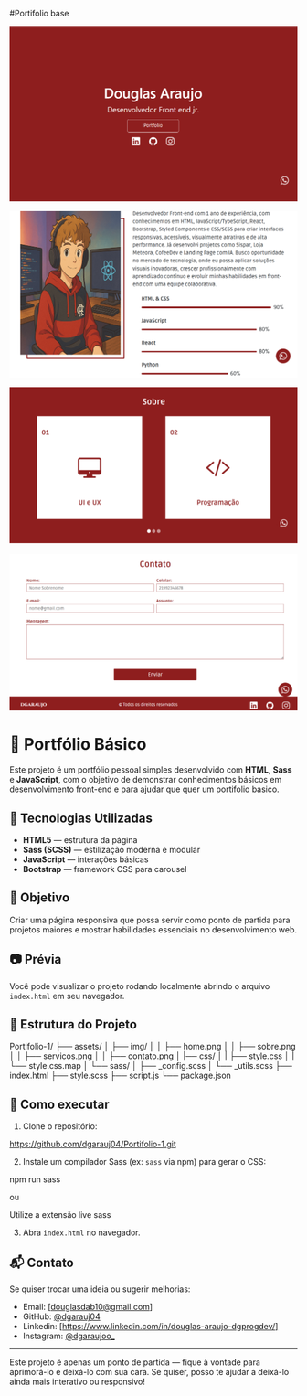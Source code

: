 #Portifolio base
  
![inicio](./assets/img/home.png)

![inicio](./assets/img/sobre.png)

![inicio](./assets/img/servicos.png)

![inicio](./assets/img/contato.png)

# 📁 Portfólio Básico

Este projeto é um portfólio pessoal simples desenvolvido com **HTML**, **Sass** e **JavaScript**, com o objetivo de demonstrar conhecimentos básicos em desenvolvimento front-end e para ajudar que quer um portifolio basico.

## 🚀 Tecnologias Utilizadas

- **HTML5** — estrutura da página
- **Sass (SCSS)** — estilização moderna e modular
- **JavaScript** — interações básicas
- **Bootstrap** — framework CSS para carousel

## 🎯 Objetivo

Criar uma página responsiva que possa servir como ponto de partida para projetos maiores e mostrar habilidades essenciais no desenvolvimento web.

## 📷 Prévia

Você pode visualizar o projeto rodando localmente abrindo o arquivo `index.html` em seu navegador.

## 📁 Estrutura do Projeto

Portifolio-1/ 
├── assets/
│   ├── img/
│   │   ├── home.png 
│   │   ├── sobre.png 
│   │   ├── servicos.png 
│   │   ├── contato.png 
│   |── css/
│   |   ├── style.css 
│   |   └── style.css.map
│   └── sass/
│       ├── _config.scss
│       └── _utils.scss
├── index.html 
├── style.scss 
├── script.js 
└── package.json


## 📌 Como executar

1. Clone o repositório:

https://github.com/dgarauj04/Portifolio-1.git

2. Instale um compilador Sass (ex: `sass` via npm) para gerar o CSS:
 
 npm run sass

 ou
 
Utilize a extensão live sass

3. Abra `index.html` no navegador.

## 📬 Contato

Se quiser trocar uma ideia ou sugerir melhorias:

- Email: [douglasdab10@gmail.com]
- GitHub: [@dgarauj04](https://github.com/dgarauj04)
- Linkedin: [https://www.linkedin.com/in/douglas-araujo-dgprogdev/]
- Instagram: [@dgaraujoo_](https://www.instagram.com/dgaraujoo_)

---

Este projeto é apenas um ponto de partida — fique à vontade para aprimorá-lo e deixá-lo com sua cara. Se quiser, posso te ajudar a deixá-lo ainda mais interativo ou responsivo!
